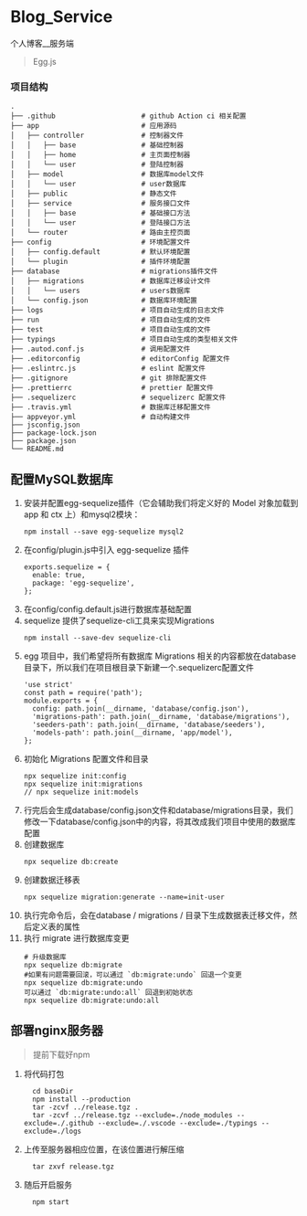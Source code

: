 # Blog_Service

个人博客__服务端
> Egg.js

### 项目结构
```
.
├── .github                     # github Action ci 相关配置
├── app                         # 应用源码
│   ├── controller              # 控制器文件
│   │   ├── base                # 基础控制器
│   │   ├── home                # 主页面控制器
│   │   └── user                # 登陆控制器
│   ├── model                   # 数据库model文件
│   │   └── user                # user数据库
│   ├── public                  # 静态文件
│   ├── service                 # 服务接口文件
│   │   ├── base                # 基础接口方法
│   │   └── user                # 登陆接口方法
│   └── router                  # 路由主控页面
├── config                      # 环境配置文件
│   ├── config.default          # 默认环境配置
│   └── plugin                  # 插件环境配置
├── database                    # migrations插件文件
│   ├── migrations              # 数据库迁移设计文件
│   │   └── users               # users数据库
│   └── config.json             # 数据库环境配置
├── logs                        # 项目自动生成的日志文件
├── run                         # 项目自动生成的文件
├── test                        # 项目自动生成的文件
├── typings                     # 项目自动生成的类型相关文件
├── .autod.conf.js              # 调用配置文件
├── .editorconfig               # editorConfig 配置文件
├── .eslintrc.js                # eslint 配置文件
├── .gitignore                  # git 排除配置文件
├── .prettierrc                 # prettier 配置文件
├── .sequelizerc                # sequelizerc 配置文件
├── .travis.yml                 # 数据库迁移配置文件
├── appveyor.yml                # 自动构建文件
├── jsconfig.json                                
├── package-lock.json
├── package.json
└── README.md

```
## 配置MySQL数据库

1. 安装并配置egg-sequelize插件（它会辅助我们将定义好的 Model 对象加载到 app 和 ctx 上）和mysql2模块：
    ```
    npm install --save egg-sequelize mysql2
    ```
2. 在config/plugin.js中引入 egg-sequelize 插件
    ```
    exports.sequelize = {
      enable: true,
      package: 'egg-sequelize',
    };
    ```
3. 在config/config.default.js进行数据库基础配置
4. sequelize 提供了sequelize-cli工具来实现Migrations
    ```
    npm install --save-dev sequelize-cli
    ```
5. egg 项目中，我们希望将所有数据库 Migrations 相关的内容都放在database目录下，所以我们在项目根目录下新建一个.sequelizerc配置文件
    ```
    'use strict'
    const path = require('path');
    module.exports = {
      config: path.join(__dirname, 'database/config.json'),
      'migrations-path': path.join(__dirname, 'database/migrations'),
      'seeders-path': path.join(__dirname, 'database/seeders'),
      'models-path': path.join(__dirname, 'app/model'),
    };
    ```
6. 初始化 Migrations 配置文件和目录
    ```
    npx sequelize init:config
    npx sequelize init:migrations
    // npx sequelize init:models
    ```
7. 行完后会生成database/config.json文件和database/migrations目录，我们修改一下database/config.json中的内容，将其改成我们项目中使用的数据库配置
8. 创建数据库
    ```
    npx sequelize db:create
    ```
9. 创建数据迁移表
    ```
    npx sequelize migration:generate --name=init-user
    ```
10. 执行完命令后，会在database / migrations / 目录下生成数据表迁移文件，然后定义表的属性
11. 执行 migrate 进行数据库变更
    ```
    # 升级数据库
    npx sequelize db:migrate
    #如果有问题需要回滚，可以通过 `db:migrate:undo` 回退一个变更
    npx sequelize db:migrate:undo
    可以通过 `db:migrate:undo:all` 回退到初始状态
    npx sequelize db:migrate:undo:all
    ```

## 部署nginx服务器
> 提前下载好npm
1. 将代码打包
    ```
      cd baseDir
      npm install --production
      tar -zcvf ../release.tgz .
      tar -zcvf ../release.tgz --exclude=./node_modules --exclude=./.github --exclude=./.vscode --exclude=./typings --exclude=./logs
    ```
2. 上传至服务器相应位置，在该位置进行解压缩
    ```
      tar zxvf release.tgz
    ```
3. 随后开启服务
    ```
      npm start
    ```
